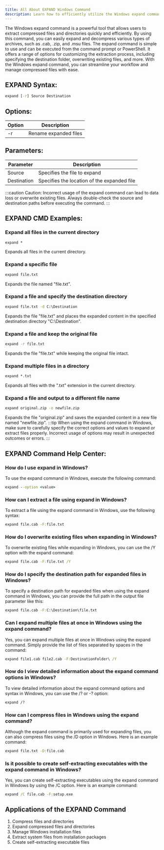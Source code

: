 ```yaml
---
title: All About EXPAND Windows Command
description: Learn how to efficiently utilize the Windows expand command to extract compressed files and directories. 
---
```


The Windows expand command is a powerful tool that allows users to extract compressed files and directories quickly and efficiently. By using this command, you can easily expand and decompress various types of archives, such as .cab, .zip, and .msu files. The expand command is simple to use and can be executed from the command prompt or PowerShell. It offers a range of options for customizing the extraction process, including specifying the destination folder, overwriting existing files, and more. With the Windows expand command, you can streamline your workflow and manage compressed files with ease.

## EXPAND Syntax:
```cmd
expand [-r] Source Destination
```

## Options:
| Option    | Description                              |
|-----------|------------------------------------------|
| -r        | Rename expanded files                    |

## Parameters:
| Parameter | Description                               |
|-----------|-------------------------------------------|
| Source    | Specifies the file to expand              |
| Destination| Specifies the location of the expanded file|

:::caution
Caution: Incorrect usage of the expand command can lead to data loss or overwrite existing files. Always double-check the source and destination paths before executing the command.
:::
## EXPAND CMD Examples:
### Expand all files in the current directory
```cmd
expand *
```
Expands all files in the current directory.

### Expand a specific file
```cmd
expand file.txt
```
Expands the file named "file.txt".

### Expand a file and specify the destination directory
```cmd
expand file.txt -d C:\Destination
```
Expands the file "file.txt" and places the expanded content in the specified destination directory "C:\Destination".

### Expand a file and keep the original file
```cmd
expand -r file.txt
```
Expands the file "file.txt" while keeping the original file intact.

### Expand multiple files in a directory
```cmd
expand *.txt
```
Expands all files with the ".txt" extension in the current directory.

### Expand a file and output to a different file name
```cmd
expand original.zip -o newfile.zip
```
Expands the file "original.zip" and saves the expanded content in a new file named "newfile.zip".
:::tip
When using the expand command in Windows, make sure to carefully specify the correct options and values to expand or extract files properly. Incorrect usage of options may result in unexpected outcomes or errors.
:::

## EXPAND Command Help Center:

### How do I use expand in Windows?
To use the expand command in Windows, execute the following command:
```cmd
expand --option <value>
```

### How can I extract a file using expand in Windows?
To extract a file using the expand command in Windows, use the following syntax:
```cmd
expand file.cab -F:file.txt
```

### How do I overwrite existing files when expanding in Windows?
To overwrite existing files while expanding in Windows, you can use the /Y option with the expand command:
```cmd
expand file.cab -F:file.txt /Y
```

### How do I specify the destination path for expanded files in Windows?
To specify a destination path for expanded files when using the expand command in Windows, you can provide the full path in the output file parameter like this:
```cmd
expand file.cab -F:C:\Destination\file.txt
```

### Can I expand multiple files at once in Windows using the expand command?
Yes, you can expand multiple files at once in Windows using the expand command. Simply provide the list of files separated by spaces in the command:
```cmd
expand file1.cab file2.cab -F:DestinationFolder\ /Y
```

### How do I view detailed information about the expand command options in Windows?
To view detailed information about the expand command options and syntax in Windows, you can use the /? or -? option:
```cmd
expand /?
```

### How can I compress files in Windows using the expand command?
Although the expand command is primarily used for expanding files, you can also compress files using the /D option in Windows. Here is an example command:
```cmd
expand file.txt -D:file.cab
```

### Is it possible to create self-extracting executables with the expand command in Windows?
Yes, you can create self-extracting executables using the expand command in Windows by using the /C option. Here is an example command:
```cmd
expand /C file.cab -F:setup.exe
```

## Applications of the EXPAND Command

1. Compress files and directories
2. Expand compressed files and directories
3. Manage Windows installation files
4. Extract system files from installation packages
5. Create self-extracting executable files